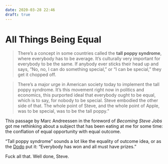 ```yaml
---
date: 2020-03-28 22:46
draft: true
---
```


# All Things Being Equal

> There’s a concept in some countries called the **tall poppy syndrome**, where everybody has to be average. It’s culturally very important for everybody to be the same. If anybody ever sticks their head up and says, “No, no, I can do something special,” or “I can be special,” they get it chopped off.

> There’s a major urge in American society today to implement the tall poppy syndrome. It’s this movement right now in politics and economics, this purported ideal that everybody ought to be equal, which is to say, for nobody to be special. Steve embodied the other side of that. The whole point of Steve, and the whole point of Apple, was to be special, was to be the tall poppy.”

This passage by Marc Andreessen in the foreword of *Becoming Steve Jobs* got me rethinking about a subject that has been eating at me for some time: the conflation of equal opportunity with equal outcome.

“Tall poppy syndrome” sounds a lot like the equality of outcome idea, or as the [Dodo](https://en.wikipedia.org/wiki/Dodo_(Alice%27s_Adventures_in_Wonderland)?wprov=sfti1) put it: “Everybody has won and all must have prizes.”

Fuck all that. Well done, Steve.